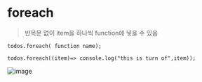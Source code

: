 # foreach
> 반복문 없이 item을 하나씩 function에 넣을 수 있음

```
todos.foreach( function name);

todos.foreach((item)=> console.log("this is turn of",item));
```
![image](https://user-images.githubusercontent.com/90364684/211208459-5a43a7bd-ad17-4a62-9435-f36c74a57494.png)

